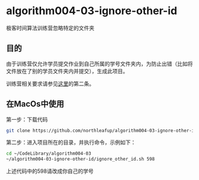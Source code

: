 # algorithm004-03-ignore-other-id
极客时间算法训练营忽略特定的文件夹

## 目的

由于训练营仅允许学员提交作业到自己所属的学号文件夹内，为防止出错（比如将文件放在了别的学员文件夹内并提交），生成此项目。

训练营相关要求请参见[这里](https://github.com/algorithm004-03/algorithm004-03#算法题作业的提交)的第二条。



## 在MacOs中使用

第一步：下载代码

```bash
git clone https://github.com/northleafup/algorithm004-03-ignore-other-id.git ~/algorithm004-03-ignore-other-id
```



 第二步：进入项目所在的目录，并执行命令，示例如下：

```bash
cd ~/CodeLibrary/algorithm004-03
~/algorithm004-03-ignore-other-id/ignore_other_id.sh 598
```

上述代码中的598请改成你自己的学号




